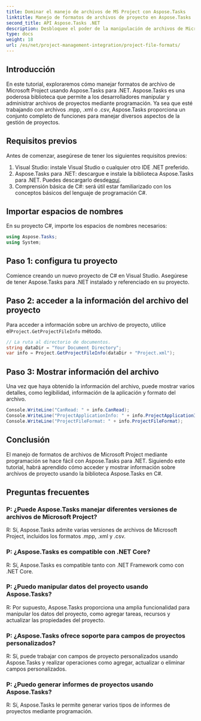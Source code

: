 ```yaml
---
title: Dominar el manejo de archivos de MS Project con Aspose.Tasks
linktitle: Manejo de formatos de archivos de proyecto en Aspose.Tasks
second_title: API Aspose.Tasks .NET
description: Desbloquee el poder de la manipulación de archivos de Microsoft Project con Aspose.Tasks para .NET. Sumérjase en una integración y gestión perfectas.
type: docs
weight: 18
url: /es/net/project-management-integration/project-file-formats/
---
```

## Introducción
En este tutorial, exploraremos cómo manejar formatos de archivo de Microsoft Project usando Aspose.Tasks para .NET. Aspose.Tasks es una poderosa biblioteca que permite a los desarrolladores manipular y administrar archivos de proyectos mediante programación. Ya sea que esté trabajando con archivos .mpp, .xml o .csv, Aspose.Tasks proporciona un conjunto completo de funciones para manejar diversos aspectos de la gestión de proyectos.
## Requisitos previos
Antes de comenzar, asegúrese de tener los siguientes requisitos previos:
1. Visual Studio: instale Visual Studio o cualquier otro IDE .NET preferido.
2.  Aspose.Tasks para .NET: descargue e instale la biblioteca Aspose.Tasks para .NET. Puedes descargarlo desde[aquí](https://releases.aspose.com/tasks/net/).
3. Comprensión básica de C#: será útil estar familiarizado con los conceptos básicos del lenguaje de programación C#.

## Importar espacios de nombres
En su proyecto C#, importe los espacios de nombres necesarios:
```csharp
using Aspose.Tasks;
using System;

```
## Paso 1: configura tu proyecto
Comience creando un nuevo proyecto de C# en Visual Studio. Asegúrese de tener Aspose.Tasks para .NET instalado y referenciado en su proyecto.
## Paso 2: acceder a la información del archivo del proyecto
 Para acceder a información sobre un archivo de proyecto, utilice el`Project.GetProjectFileInfo` método.
```csharp
// La ruta al directorio de documentos.
string dataDir = "Your Document Directory";
var info = Project.GetProjectFileInfo(dataDir + "Project.xml");
```
## Paso 3: Mostrar información del archivo
Una vez que haya obtenido la información del archivo, puede mostrar varios detalles, como legibilidad, información de la aplicación y formato del archivo.
```csharp
Console.WriteLine("CanRead: " + info.CanRead);
Console.WriteLine("ProjectApplicationInfo: " + info.ProjectApplicationInfo);
Console.WriteLine("ProjectFileFormat: " + info.ProjectFileFormat);
```

## Conclusión
El manejo de formatos de archivos de Microsoft Project mediante programación se hace fácil con Aspose.Tasks para .NET. Siguiendo este tutorial, habrá aprendido cómo acceder y mostrar información sobre archivos de proyecto usando la biblioteca Aspose.Tasks en C#.
## Preguntas frecuentes
### P: ¿Puede Aspose.Tasks manejar diferentes versiones de archivos de Microsoft Project?
R: Sí, Aspose.Tasks admite varias versiones de archivos de Microsoft Project, incluidos los formatos .mpp, .xml y .csv.
### P: ¿Aspose.Tasks es compatible con .NET Core?
R: Sí, Aspose.Tasks es compatible tanto con .NET Framework como con .NET Core.
### P: ¿Puedo manipular datos del proyecto usando Aspose.Tasks?
R: Por supuesto, Aspose.Tasks proporciona una amplia funcionalidad para manipular los datos del proyecto, como agregar tareas, recursos y actualizar las propiedades del proyecto.
### P: ¿Aspose.Tasks ofrece soporte para campos de proyectos personalizados?
R: Sí, puede trabajar con campos de proyecto personalizados usando Aspose.Tasks y realizar operaciones como agregar, actualizar o eliminar campos personalizados.
### P: ¿Puedo generar informes de proyectos usando Aspose.Tasks?
R: Sí, Aspose.Tasks le permite generar varios tipos de informes de proyectos mediante programación.